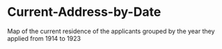 # Current-Address-by-Date
Map of the current residence of the applicants grouped by the year they applied from 1914 to 1923
